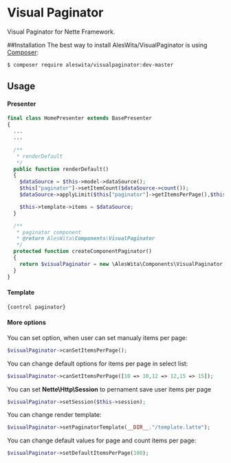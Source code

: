 # Visual Paginator
Visual Paginator for Nette Framework.

##Installation
The best way to install AlesWita/VisualPaginator is using [Composer](http://getcomposer.org/):
```sh
$ composer require aleswita/visualpaginator:dev-master
```

## Usage
#### Presenter
```php
final class HomePresenter extends BasePresenter
{
  ...
  ...

  /**
   * renderDefault
   */
  public function renderDefault()
  {
    $dataSource = $this->model->dataSource();
    $this["paginator"]->setItemCount($dataSource->count());
    $dataSource->applyLimit($this["paginator"]->getItemsPerPage(),$this["paginator"]->getOffset());

    $this->template->items = $dataSource;
  }

  /**
   * paginator component
   * @return AlesWita\Components\VisualPaginator
   */
  protected function createComponentPaginator()
  {
    return $visualPaginator = new \AlesWita\Components\VisualPaginator;
  }
}
```
#### Template
```html
{control paginator}
```


#### More options
You can set option, when user can set manualy items per page:
```php
$visualPaginator->canSetItemsPerPage();
```

You can change default options for items per page in select list:
```php
$visualPaginator->canSetItemsPerPage([10 => 10,12 => 12,15 => 15]);
```

You can set **Nette\Http\Session** to pernament save user items per page
```php
$visualPaginator->setSession($this->session);
```

You can change render template:
```php
$visualPaginator->setPaginatorTemplate(__DIR__."/template.latte");
```

You can change default values for page and count items per page:
```php
$visualPaginator->setDefaultItemsPerPage(100);
```
